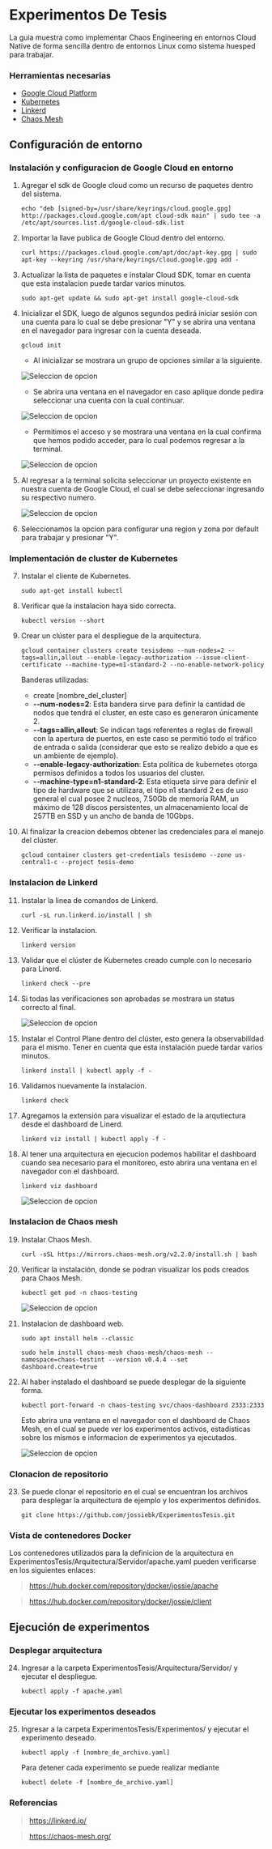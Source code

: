 # Experimentos De Tesis
La guia muestra como implementar Chaos Engineering en entornos Cloud Native de forma sencilla dentro de entornos Linux como sistema huesped para trabajar.

### **Herramientas necesarias**
- [Google Cloud Platform](https://cloud.google.com/sdk/docs/install-sdk)
- [Kubernetes](https://kubernetes.io/es/)
- [Linkerd](https://chaos-mesh.org/)
- [Chaos Mesh](https://chaos-mesh.org/)
  

## Configuración de entorno

### Instalación y configuracion de Google Cloud en entorno

1. Agregar el sdk de Google cloud como un recurso de paquetes dentro del sistema.
   
   ```
   echo "deb [signed-by=/usr/share/keyrings/cloud.google.gpg] http://packages.cloud.google.com/apt cloud-sdk main" | sudo tee -a /etc/apt/sources.list.d/google-cloud-sdk.list
   ```

2. Importar la llave publica de Google Cloud dentro del entorno.
   
   ```
   curl https://packages.cloud.google.com/apt/doc/apt-key.gpg | sudo apt-key --keyring /usr/share/keyrings/cloud.google.gpg add -
   ```

3. Actualizar la lista de paquetes e instalar Cloud SDK, tomar en cuenta que esta instalacion puede tardar varios minutos.
   
   ```
   sudo apt-get update && sudo apt-get install google-cloud-sdk
   ```
4. Inicializar el SDK, luego de algunos segundos pedirá iniciar sesión con una cuenta para lo cual se debe presionar "Y" y se abrira una ventana en el navegador para ingresar con la cuenta deseada.
   
   ```
   gcloud init
   ```
    -  Al inicializar se mostrara un grupo de opciones similar a la siguiente. 
  
    ![Seleccion de opcion](Imagenes/Paso4.1.PNG)

    - Se abrira una ventana en el navegador en caso aplique donde pedira seleccionar una cuenta con la cual continuar.
  
    ![Seleccion de opcion](Imagenes/Paso4.2.PNG)

     - Permitimos el acceso y se mostrara una ventana en la cual confirma que hemos podido acceder, para lo cual podemos regresar a la terminal.
  
    ![Seleccion de opcion](Imagenes/Paso4.3.PNG)

5. Al regresar a la terminal solicita seleccionar un proyecto existente en nuestra cuenta de Google Cloud, el cual se debe seleccionar ingresando su respectivo numero.
   
    ![Seleccion de opcion](Imagenes/Paso5.PNG)

6. Seleccionamos la opcion para configurar una region y zona por default para trabajar y presionar "Y".



### Implementación de cluster de Kubernetes

7.  Instalar el cliente de Kubernetes.
   
    ```
    sudo apt-get install kubectl
    ```

8. Verificar que la instalacion haya sido correcta.
   
    ```
    kubectl version --short
    ```

9. Crear un clúster para el despliegue de la arquitectura.

    ```
    gcloud container clusters create tesisdemo --num-nodes=2 --tags=allin,allout --enable-legacy-authorization --issue-client-certificate --machine-type=n1-standard-2 --no-enable-network-policy
    ```

    Banderas utilizadas:

    - create [nombre_del_cluster]
    - **--num-nodes=2**: Esta bandera sirve para definir la cantidad de nodos que tendrá el cluster, en este caso es generaron únicamente 2.
    - **--tags=allin,allout**: Se indican tags referentes a reglas de firewall con la apertura de puertos, en este caso se permitió todo el tráfico de entrada o salida (considerar que esto se realizo debido a que es un ambiente de ejemplo).
    - **--enable-legacy-authorization**: Esta política de kubernetes otorga permisos definidos a todos los usuarios del cluster.
    - **--machine-type=n1-standard-2**: Esta etiqueta sirve para definir el tipo de hardware que se utilizara, el tipo n1 standard 2 es de uso general el cual posee 2 nucleos, 7.50Gb de memoria RAM, un máximo de 128 discos persistentes, un almacenamiento local de 257TB en SSD y un ancho de banda de 10Gbps.

10. Al finalizar la creacion debemos obtener las credenciales para el manejo del clúster.

    ```
    gcloud container clusters get-credentials tesisdemo --zone us-central1-c --project tesis-demo
    ```

### Instalacion de Linkerd

11. Instalar la linea de comandos de Linkerd.

    ```
    curl -sL run.linkerd.io/install | sh
    ```

12. Verificar la instalacion.

    ```
    linkerd version
    ```

13. Validar que el clúster de Kubernetes creado cumple con lo necesario para Linerd.
    
    ```
    linkerd check --pre
    ```

14. Si todas las verificaciones son aprobadas se mostrara un status correcto al final.

    ![Seleccion de opcion](Imagenes/Paso14.PNG)
15. Instalar el Control Plane dentro del clúster, esto genera la observabilidad para el mismo. Tener en cuenta que esta instalación puede tardar varios minutos. 
    
    ```
    linkerd install | kubectl apply -f -
    ```

16. Validamos nuevamente la instalacion.
    
    ```
    linkerd check
    ```

17. Agregamos la extensión para visualizar el estado de la arqutiectura desde el dashboard de Linerd.
    
    ```
    linkerd viz install | kubectl apply -f -
    ```

18. Al tener una arquitectura en ejecucion podemos habilitar el dashboard cuando sea necesario para el monitoreo, esto abrira una ventana en el navegador con el dashboard.
    ```
    linkerd viz dashboard
    ```

    ![Seleccion de opcion](Imagenes/Paso18.PNG)


### Instalacion de Chaos mesh

19. Instalar Chaos Mesh.
    
    ```
    curl -sSL https://mirrors.chaos-mesh.org/v2.2.0/install.sh | bash
    ```

20. Verificar la instalación, donde se podran visualizar los pods creados para Chaos Mesh.
    
    ```
    kubectl get pod -n chaos-testing
    ```

    ![Seleccion de opcion](Imagenes/Paso20.PNG)

21. Instalacion de dashboard web.
    
    ```
    sudo apt install helm --classic

    sudo helm install chaos-mesh chaos-mesh/chaos-mesh --namespace=chaos-testint --version v0.4.4 --set dashboard.create=true
    ```

22. Al haber instalado el dashboard se puede desplegar de la siguiente forma.
    ```
    kubectl port-forward -n chaos-testing svc/chaos-dashboard 2333:2333
    ```

    Esto abrira una ventana en el navegador con el dashboard de Chaos Mesh, en el cual se puede ver los experimentos activos, estadisticas sobre los mismos e informacion de experimentos ya ejecutados.

    ![Seleccion de opcion](Imagenes/Paso22.PNG)

### Clonacion de repositorio

23. Se puede clonar el repositorio en el cual se encuentran los archivos para desplegar la arquitectura de ejemplo y los experimentos definidos.

    ```
    git clone https://github.com/jossiebk/ExperimentosTesis.git
    ```


### Vista de contenedores Docker
Los contenedores utilizados para la definicion de la arquitectura en ExperimentosTesis/Arquitectura/Servidor/apache.yaml pueden verificarse en los siguientes enlaces:

> https://hub.docker.com/repository/docker/jossie/apache

> https://hub.docker.com/repository/docker/jossie/client

## Ejecución de experimentos


### Desplegar arquitectura

24. Ingresar a la carpeta ExperimentosTesis/Arquitectura/Servidor/ y ejecutar el despliegue.
    
    ```
    kubectl apply -f apache.yaml
    ```

### Ejecutar los experimentos deseados

25. Ingresar a la carpeta ExperimentosTesis/Experimentos/ y ejecutar el experimento deseado.

    ```
    kubectl apply -f [nombre_de_archivo.yaml]
    ```

    Para detener cada experimento se puede realizar mediante 

    ```
    kubectl delete -f [nombre_de_archivo.yaml]
    ```

### Referencias
> https://linkerd.io/

> https://chaos-mesh.org/
